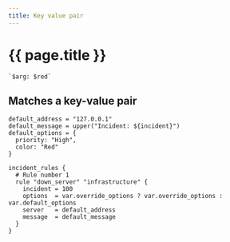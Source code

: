 ```yaml
---
title: Key value pair
---
```


# {{ page.title }}

```grit
`$arg: $red`
```

## Matches a key-value pair

```hcl
default_address = "127.0.0.1"
default_message = upper("Incident: ${incident}")
default_options = {
  priority: "High",
  color: "Red"
}

incident_rules {
  # Rule number 1
  rule "down_server" "infrastructure" {
    incident = 100
    options  = var.override_options ? var.override_options : var.default_options
    server   = default_address
    message  = default_message
  }
}
```

